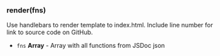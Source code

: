 
### render(fns)

Use handlebars to render template to index.html. Include line number for
link to source code on GitHub.


- `fns` **Array** - Array with all functions from JSDoc json





